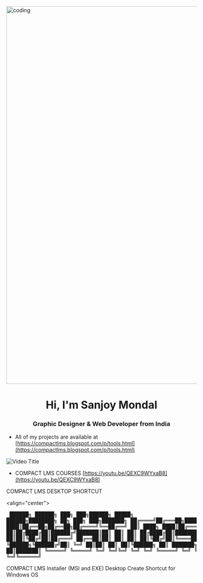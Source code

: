 <img align="center" alt="coding" width="1000" src="https://blogger.googleusercontent.com/img/b/R29vZ2xl/AVvXsEj5gLBFs_5ax95KuQfqCjaQmtXpxS7bNwN9521yhHZQid8m0dgnfMiFfEEQP5vyEQX4_HbjlLgfGgNV2gGbgnRdbhyphenhyphenmEpzPKeLLBA0_Xi2nDcmxHpZnvZR3QgVXMr1icAkLpTcdhl57gebnB18rAwO29X6ormNScFkaCzI5MVjgV3oOybi12z4LeusnEnI/w640-h148/banner.png">

<h1 align="center">Hi, I'm Sanjoy Mondal</h1>
<h3 align="center">Graphic Designer & Web Developer from India</h3>

-  All of my projects are available at [https://compactlms.blogspot.com/p/tools.html](https://compactlms.blogspot.com/p/tools.html)

![Video Title](https://img.youtube.com/vi/QEXC9WYxaB8/hqdefault.jpg) 

- COMPACT LMS COURSES [https://youtu.be/QEXC9WYxaB8](https://youtu.be/QEXC9WYxaB8)


COMPACT LMS DESKTOP SHORTCUT

<align="center"><pre> 
 ██████╗ ██████╗ ███╗   ███╗██████╗  █████╗  ██████╗████████╗    ██╗     ███╗   ███╗███████╗
██╔════╝██╔═══██╗████╗ ████║██╔══██╗██╔══██╗██╔════╝╚══██╔══╝    ██║     ████╗ ████║██╔════╝
██║     ██║   ██║██╔████╔██║██████╔╝███████║██║        ██║       ██║     ██╔████╔██║███████╗
██║     ██║   ██║██║╚██╔╝██║██╔═══╝ ██╔══██║██║        ██║       ██║     ██║╚██╔╝██║╚════██║
╚██████╗╚██████╔╝██║ ╚═╝ ██║██║     ██║  ██║╚██████╗   ██║       ███████╗██║ ╚═╝ ██║███████║
 ╚═════╝ ╚═════╝ ╚═╝     ╚═╝╚═╝     ╚═╝  ╚═╝ ╚═════╝   ╚═╝       ╚══════╝╚═╝     ╚═╝╚══════╝
 </pre>
 
COMPACT LMS Installer (MSI and EXE) Desktop Create Shortcut for Windows OS
